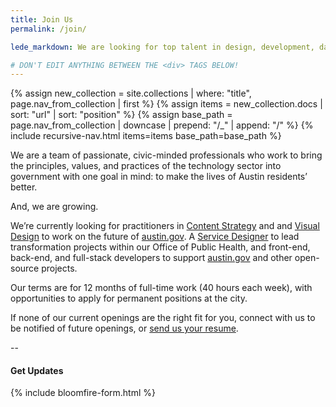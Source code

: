 ```yaml
---
title: Join Us
permalink: /join/

lede_markdown: We are looking for top talent in design, development, data analytics, user research, and product management.

# DON'T EDIT ANYTHING BETWEEN THE <div> TAGS BELOW!
---
```


<div class="hidden-md hidden-lg hidden-xl" role="menu">
{% assign new_collection = site.collections | where: "title", page.nav_from_collection | first %}
{% assign items = new_collection.docs | sort: "url" | sort: "position" %}
{% assign base_path = page.nav_from_collection | downcase | prepend: "/_" | append: "/"  %}
{% include recursive-nav.html items=items base_path=base_path  %}
</div>

We are a team of passionate, civic-minded professionals who work to bring the principles, values, and practices of the technology sector into government with one goal in mind: to make the lives of Austin residents’ better.

And, we are growing.

We’re currently looking for practitioners in [Content Strategy](https://cityofaustin.github.io/innovation-fellows/join/positions/content-strategist/) and and [Visual Design](https://cityofaustin.github.io/innovation-fellows/join/positions/ui-designer/) to work on the future of [austin.gov](http://alpha.austin.gov). A [Service Designer](https://cityofaustin.github.io/innovation-fellows/join/positions/service-designer/) to lead transformation projects within our Office of Public Health, and front-end, back-end, and full-stack developers to support [austin.gov](http://alpha.austin.gov) and other open-source projects.

Our terms are for 12 months of full-time work (40 hours each week), with opportunities to apply for permanent positions at the city.

If none of our current openings are the right fit for you, connect with us to be notified of future openings, or [send us your resume](https://jobs.lever.co/austintexas/7367149f-2727-4c51-82fe-124ad57f3a28).


--



#### Get Updates
{% include bloomfire-form.html %}
